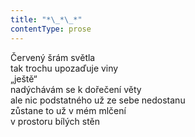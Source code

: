 ```yaml
---
title: "*\_*\_*"
contentType: prose
---
```


Červený šrám světla  
tak trochu upozaďuje viny  
„ještě“  
nadýchávám se k dořečení věty  
ale nic podstatného už ze sebe nedostanu  
zůstane to už v mém mlčení  
v prostoru bílých stěn
